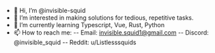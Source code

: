 - 👋 Hi, I’m @invisible-squid
- 👀 I’m interested in making solutions for tedious, repetitive tasks.
- 🌱 I’m currently learning Typescript, Vue, Rust, Python
- 📫 How to reach me:
-- Email: invisible.squid1@gmail.com
-- Discord: @invisible_squid
-- Reddit: u/Listlesssquids

<!---
invisible-squid/invisible-squid is a ✨ special ✨ repository because its `README.md` (this file) appears on your GitHub profile.
You can click the Preview link to take a look at your changes.
--->
